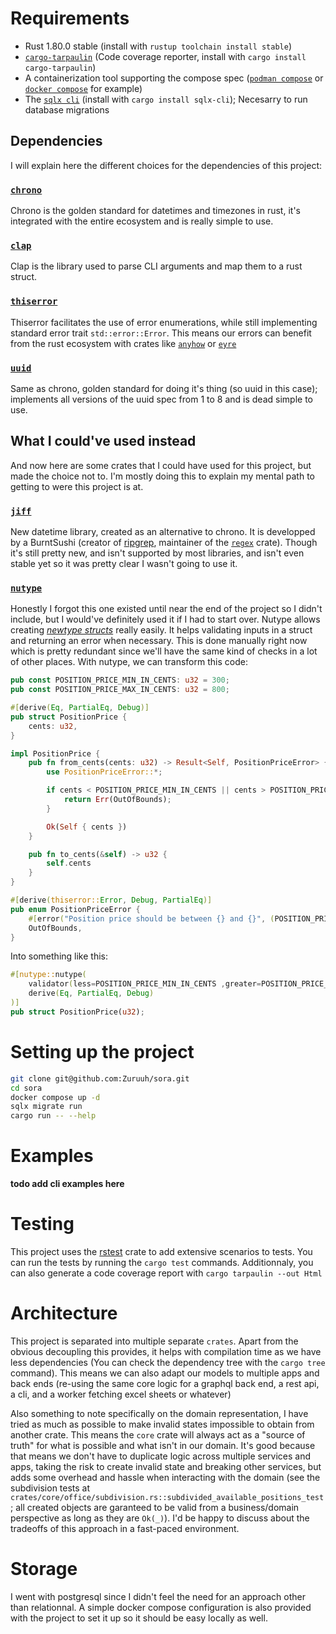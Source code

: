 # Requirements

- Rust 1.80.0 stable (install with `rustup toolchain install stable`)
- [`cargo-tarpaulin`](https://github.com/xd009642/tarpaulin) (Code coverage
  reporter, install with `cargo install cargo-tarpaulin`)
- A containerization tool supporting the compose spec
  ([`podman compose`](https://github.com/containers/podman-compose) or
  [`docker compose`](https://github.com/docker/compose) for example)
- The [`sqlx cli`](https://crates.io/crates/sqlx-cli) (install with
  `cargo install sqlx-cli`); Necesarry to run database migrations

## Dependencies

I will explain here the different choices for the dependencies of this project:

### [`chrono`](https://crates.io/crates/chrono)

Chrono is the golden standard for datetimes and timezones in rust, it's
integrated with the entire ecosystem and is really simple to use.

### [`clap`](https://crates.io/crates/clap)

Clap is the library used to parse CLI arguments and map them to a rust struct.

### [`thiserror`](https://crates.io/crates/thiserror)

Thiserror facilitates the use of error enumerations, while still implementing
standard error trait `std::error::Error`. This means our errors can benefit from
the rust ecosystem with crates like [`anyhow`](https://crates.io/crates/anyhow)
or [`eyre`](https://crates.io/crates/eyre)

### [`uuid`](https://crates.io/crates/uuid)

Same as chrono, golden standard for doing it's thing (so uuid in this case);
implements all versions of the uuid spec from 1 to 8 and is dead simple to use.

## What I could've used instead

And now here are some crates that I could have used for this project, but made
the choice not to. I'm mostly doing this to explain my mental path to getting to
were this project is at.

### [`jiff`](https://crates.io/crates/jiff)

New datetime library, created as an alternative to chrono. It is developped by a
BurntSushi (creator of [ripgrep](https://github.com/BurntSushi/ripgrep),
maintainer of the [`regex`](https://crates.io/crates/regex) crate). Though it's
still pretty new, and isn't supported by most libraries, and isn't even stable
yet so it was pretty clear I wasn't going to use it.

### [`nutype`](https://crates.io/crates/nutype)

Honestly I forgot this one existed until near the end of the project so I didn't
include, but I would've definitely used it if I had to start over. Nutype allows
creating
[_newtype structs_](https://doc.rust-lang.org/rust-by-example/generics/new_types.html)
really easily. It helps validating inputs in a struct and returning an error
when necessary. This is done manually right now which is pretty redundant since
we'll have the same kind of checks in a lot of other places. With nutype, we can
transform this code:

```rust
pub const POSITION_PRICE_MIN_IN_CENTS: u32 = 300;
pub const POSITION_PRICE_MAX_IN_CENTS: u32 = 800;

#[derive(Eq, PartialEq, Debug)]
pub struct PositionPrice {
    cents: u32,
}

impl PositionPrice {
    pub fn from_cents(cents: u32) -> Result<Self, PositionPriceError> {
        use PositionPriceError::*;

        if cents < POSITION_PRICE_MIN_IN_CENTS || cents > POSITION_PRICE_MAX_IN_CENTS {
            return Err(OutOfBounds);
        }

        Ok(Self { cents })
    }

    pub fn to_cents(&self) -> u32 {
        self.cents
    }
}

#[derive(thiserror::Error, Debug, PartialEq)]
pub enum PositionPriceError {
    #[error("Position price should be between {} and {}", (POSITION_PRICE_MIN_IN_CENTS as f32) / 100.0, (POSITION_PRICE_MAX_IN_CENTS as f32) / 100.0)]
    OutOfBounds,
}
```

Into something like this:

```rust
#[nutype::nutype(
    validator(less=POSITION_PRICE_MIN_IN_CENTS ,greater=POSITION_PRICE_MAX_IN_CENTS)
    derive(Eq, PartialEq, Debug)
)]
pub struct PositionPrice(u32);
```

# Setting up the project

```bash
git clone git@github.com:Zuruuh/sora.git
cd sora
docker compose up -d
sqlx migrate run
cargo run -- --help
```

# Examples

**todo add cli examples here**

# Testing

This project uses the [rstest](https://crates.io/crates/rstest) crate to add
extensive scenarios to tests. You can run the tests by running the `cargo test`
commands. Additionnaly, you can also generate a code coverage report with
`cargo tarpaulin --out Html`

# Architecture

This project is separated into multiple separate `crates`. Apart from the
obvious decoupling this provides, it helps with compilation time as we have less
dependencies (You can check the dependency tree with the `cargo tree` command).
This means we can also adapt our models to multiple apps and back ends (re-using
the same core logic for a graphql back end, a rest api, a cli, and a worker
fetching excel sheets or whatever)

Also something to note specifically on the domain representation, I have tried
as much as possible to make invalid states impossible to obtain from another
crate. This means the `core` crate will always act as a "source of truth" for
what is possible and what isn't in our domain. It's good because that means we
don't have to duplicate logic across multiple services and apps, taking the risk
to create invalid state and breaking other services, but adds some overhead and
hassle when interacting with the domain (see the subdivision tests at
`crates/core/office/subdivision.rs::subdivided_available_positions_test`; all
created objects are garanteed to be valid from a business/domain perspective as
long as they are `Ok(_)`). I'd be happy to discuss about the tradeoffs of this
approach in a fast-paced environment.

# Storage

I went with postgresql since I didn't feel the need for an approach other than
relationnal. A simple docker compose configuration is also provided with the
project to set it up so it should be easy locally as well.
